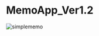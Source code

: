 # MemoApp_Ver1.2

![simplememo](https://user-images.githubusercontent.com/104833740/183346538-b6d18ee9-953e-4cc0-92bf-396e881843d7.png)
